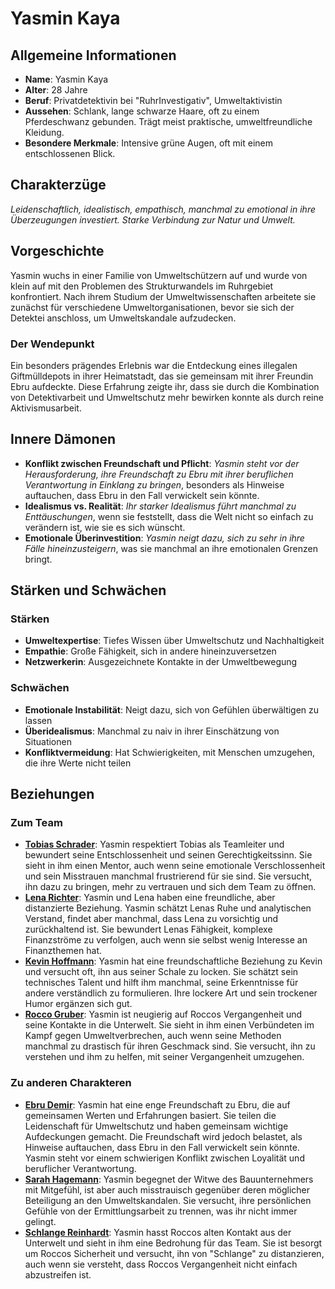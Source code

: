 # Yasmin Kaya

## Allgemeine Informationen
- **Name**: Yasmin Kaya
- **Alter**: 28 Jahre
- **Beruf**: Privatdetektivin bei "RuhrInvestigativ", Umweltaktivistin
- **Aussehen**: Schlank, lange schwarze Haare, oft zu einem Pferdeschwanz gebunden. Trägt meist praktische, umweltfreundliche Kleidung.
- **Besondere Merkmale**: Intensive grüne Augen, oft mit einem entschlossenen Blick.

## Charakterzüge
*Leidenschaftlich, idealistisch, empathisch, manchmal zu emotional in ihre Überzeugungen investiert. Starke Verbindung zur Natur und Umwelt.*

## Vorgeschichte
Yasmin wuchs in einer Familie von Umweltschützern auf und wurde von klein auf mit den Problemen des Strukturwandels im Ruhrgebiet konfrontiert. Nach ihrem Studium der Umweltwissenschaften arbeitete sie zunächst für verschiedene Umweltorganisationen, bevor sie sich der Detektei anschloss, um Umweltskandale aufzudecken.

### Der Wendepunkt
Ein besonders prägendes Erlebnis war die Entdeckung eines illegalen Giftmülldepots in ihrer Heimatstadt, das sie gemeinsam mit ihrer Freundin Ebru aufdeckte. Diese Erfahrung zeigte ihr, dass sie durch die Kombination von Detektivarbeit und Umweltschutz mehr bewirken konnte als durch reine Aktivismusarbeit.

## Innere Dämonen
- **Konflikt zwischen Freundschaft und Pflicht**: *Yasmin steht vor der Herausforderung, ihre Freundschaft zu Ebru mit ihrer beruflichen Verantwortung in Einklang zu bringen*, besonders als Hinweise auftauchen, dass Ebru in den Fall verwickelt sein könnte.
- **Idealismus vs. Realität**: *Ihr starker Idealismus führt manchmal zu Enttäuschungen*, wenn sie feststellt, dass die Welt nicht so einfach zu verändern ist, wie sie es sich wünscht.
- **Emotionale Überinvestition**: *Yasmin neigt dazu, sich zu sehr in ihre Fälle hineinzusteigern*, was sie manchmal an ihre emotionalen Grenzen bringt.

## Stärken und Schwächen
### Stärken
- **Umweltexpertise**: Tiefes Wissen über Umweltschutz und Nachhaltigkeit
- **Empathie**: Große Fähigkeit, sich in andere hineinzuversetzen
- **Netzwerkerin**: Ausgezeichnete Kontakte in der Umweltbewegung

### Schwächen
- **Emotionale Instabilität**: Neigt dazu, sich von Gefühlen überwältigen zu lassen
- **Überidealismus**: Manchmal zu naiv in ihrer Einschätzung von Situationen
- **Konfliktvermeidung**: Hat Schwierigkeiten, mit Menschen umzugehen, die ihre Werte nicht teilen

## Beziehungen
### Zum Team
- **[Tobias Schrader](Tobias%20Schrader.md)**: Yasmin respektiert Tobias als Teamleiter und bewundert seine Entschlossenheit und seinen Gerechtigkeitssinn. Sie sieht in ihm einen Mentor, auch wenn seine emotionale Verschlossenheit und sein Misstrauen manchmal frustrierend für sie sind. Sie versucht, ihn dazu zu bringen, mehr zu vertrauen und sich dem Team zu öffnen.
- **[Lena Richter](Lena%20Richter.md)**: Yasmin und Lena haben eine freundliche, aber distanzierte Beziehung. Yasmin schätzt Lenas Ruhe und analytischen Verstand, findet aber manchmal, dass Lena zu vorsichtig und zurückhaltend ist. Sie bewundert Lenas Fähigkeit, komplexe Finanzströme zu verfolgen, auch wenn sie selbst wenig Interesse an Finanzthemen hat.
- **[Kevin Hoffmann](Kevin%20Hoffmann.md)**: Yasmin hat eine freundschaftliche Beziehung zu Kevin und versucht oft, ihn aus seiner Schale zu locken. Sie schätzt sein technisches Talent und hilft ihm manchmal, seine Erkenntnisse für andere verständlich zu formulieren. Ihre lockere Art und sein trockener Humor ergänzen sich gut.
- **[Rocco Gruber](Rocco%20Gruber.md)**: Yasmin ist neugierig auf Roccos Vergangenheit und seine Kontakte in die Unterwelt. Sie sieht in ihm einen Verbündeten im Kampf gegen Umweltverbrechen, auch wenn seine Methoden manchmal zu drastisch für ihren Geschmack sind. Sie versucht, ihn zu verstehen und ihm zu helfen, mit seiner Vergangenheit umzugehen.

### Zu anderen Charakteren
- **[Ebru Demir](Ebru%20Demir.md)**: Yasmin hat eine enge Freundschaft zu Ebru, die auf gemeinsamen Werten und Erfahrungen basiert. Sie teilen die Leidenschaft für Umweltschutz und haben gemeinsam wichtige Aufdeckungen gemacht. Die Freundschaft wird jedoch belastet, als Hinweise auftauchen, dass Ebru in den Fall verwickelt sein könnte. Yasmin steht vor einem schwierigen Konflikt zwischen Loyalität und beruflicher Verantwortung.
- **[Sarah Hagemann](Sarah%20Hagemann.md)**: Yasmin begegnet der Witwe des Bauunternehmers mit Mitgefühl, ist aber auch misstrauisch gegenüber deren möglicher Beteiligung an den Umweltskandalen. Sie versucht, ihre persönlichen Gefühle von der Ermittlungsarbeit zu trennen, was ihr nicht immer gelingt.
- **[Schlange Reinhardt](Schlange%20Reinhardt.md)**: Yasmin hasst Roccos alten Kontakt aus der Unterwelt und sieht in ihm eine Bedrohung für das Team. Sie ist besorgt um Roccos Sicherheit und versucht, ihn von "Schlange" zu distanzieren, auch wenn sie versteht, dass Roccos Vergangenheit nicht einfach abzustreifen ist.
